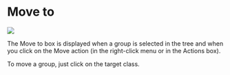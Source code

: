 Move to
=======

![](groups-move.png)

The Move to box is displayed when a group is selected in the tree and when you click on the Move action (in the right-click menu or in the Actions box).

To move a group, just click on the target class.

